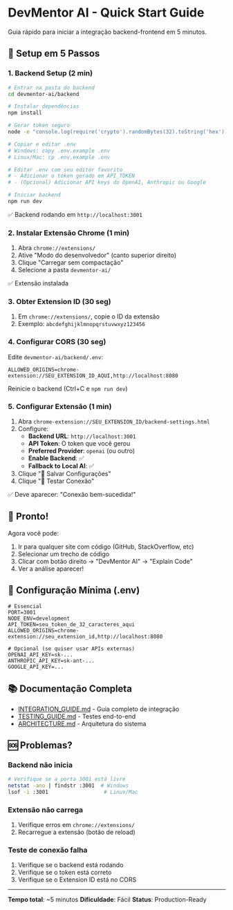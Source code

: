 # DevMentor AI - Quick Start Guide

Guia rápido para iniciar a integração backend-frontend em 5 minutos.

## 🚀 Setup em 5 Passos

### 1. Backend Setup (2 min)

```bash
# Entrar na pasta do backend
cd devmentor-ai/backend

# Instalar dependências
npm install

# Gerar token seguro
node -e "console.log(require('crypto').randomBytes(32).toString('hex'))"

# Copiar e editar .env
# Windows: copy .env.example .env
# Linux/Mac: cp .env.example .env

# Editar .env com seu editor favorito
# - Adicionar o token gerado em API_TOKEN
# - (Opcional) Adicionar API keys do OpenAI, Anthropic ou Google

# Iniciar backend
npm run dev
```

✅ Backend rodando em `http://localhost:3001`

### 2. Instalar Extensão Chrome (1 min)

1. Abra `chrome://extensions/`
2. Ative "Modo do desenvolvedor" (canto superior direito)
3. Clique "Carregar sem compactação"
4. Selecione a pasta `devmentor-ai/`

✅ Extensão instalada

### 3. Obter Extension ID (30 seg)

1. Em `chrome://extensions/`, copie o ID da extensão
2. Exemplo: `abcdefghijklmnopqrstuvwxyz123456`

### 4. Configurar CORS (30 seg)

Edite `devmentor-ai/backend/.env`:

```env
ALLOWED_ORIGINS=chrome-extension://SEU_EXTENSION_ID_AQUI,http://localhost:8080
```

Reinicie o backend (Ctrl+C e `npm run dev`)

### 5. Configurar Extensão (1 min)

1. Abra `chrome-extension://SEU_EXTENSION_ID/backend-settings.html`
2. Configure:
   - **Backend URL**: `http://localhost:3001`
   - **API Token**: O token que você gerou
   - **Preferred Provider**: `openai` (ou outro)
   - **Enable Backend**: ✅
   - **Fallback to Local AI**: ✅
3. Clique "💾 Salvar Configurações"
4. Clique "🔌 Testar Conexão"

✅ Deve aparecer: "Conexão bem-sucedida!"

## 🎉 Pronto!

Agora você pode:

1. Ir para qualquer site com código (GitHub, StackOverflow, etc)
2. Selecionar um trecho de código
3. Clicar com botão direito → "DevMentor AI" → "Explain Code"
4. Ver a análise aparecer!

## 🔧 Configuração Mínima (.env)

```env
# Essencial
PORT=3001
NODE_ENV=development
API_TOKEN=seu_token_de_32_caracteres_aqui
ALLOWED_ORIGINS=chrome-extension://seu_extension_id,http://localhost:8080

# Opcional (se quiser usar APIs externas)
OPENAI_API_KEY=sk-...
ANTHROPIC_API_KEY=sk-ant-...
GOOGLE_API_KEY=...
```

## 📚 Documentação Completa

- [INTEGRATION_GUIDE.md](./INTEGRATION_GUIDE.md) - Guia completo de integração
- [TESTING_GUIDE.md](./TESTING_GUIDE.md) - Testes end-to-end
- [ARCHITECTURE.md](./devmentor-ai/ARCHITECTURE.md) - Arquitetura do sistema

## 🆘 Problemas?

### Backend não inicia

```bash
# Verifique se a porta 3001 está livre
netstat -ano | findstr :3001  # Windows
lsof -i :3001                  # Linux/Mac
```

### Extensão não carrega

1. Verifique erros em `chrome://extensions/`
2. Recarregue a extensão (botão de reload)

### Teste de conexão falha

1. Verifique se o backend está rodando
2. Verifique se o token está correto
3. Verifique se o Extension ID está no CORS

---

**Tempo total**: ~5 minutos
**Dificuldade**: Fácil
**Status**: Production-Ready
